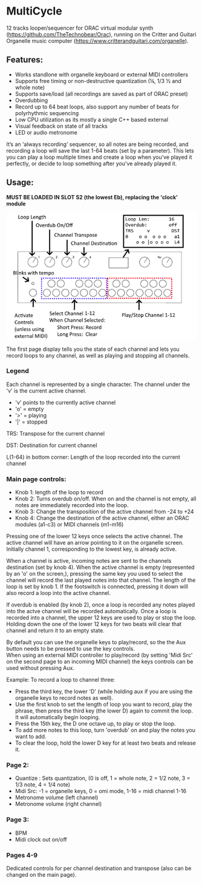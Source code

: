 # MultiCycle
12 tracks looper/sequencer for ORAC virtual modular synth (https://github.com/TheTechnobear/Orac), running on the Critter and Guitari Organelle music computer (https://www.critterandguitari.com/organelle).


## Features:
 - Works standlone with organelle keyboard or external MIDI controllers
 - Supports free timing or non-destructive quantization (¼, 1/3 ½ and whole note)
 - Supports save/load (all recordings are saved as part of ORAC preset)
 - Overdubbing
 - Record up to 64 beat loops, also support any number of beats for polyrhythmic sequencing
 - Low CPU utilization as its mostly a single C++ based external
 - Visual feedback on state of all tracks 
 - LED or audio metronome 

It’s an ‘always recording’ sequencer, so all notes are being recorded, and recording a loop will save the last 1-64 beats (set by a parameter). This lets you can play a loop multiple times and create a loop when you’ve played it perfectly, or decide to loop something after you've already played it.

## Usage:
**MUST BE LOADED IN SLOT S2 (the lowest Eb), replacing the 'clock' module**

![Control Overview](https://raw.githubusercontent.com/adbrant/midicycle/master/midicycle.png)

The first page display tells you the state of each channel and lets you record loops to any channel, as well as playing and stopping all channels. 
### Legend
Each channel is represented by a single character. The channel under the 'v' is the current active channel.
 - 'v' points to the currently active channel
 - 'o' = empty
 - '>' = playing
 - '|' = stopped
 
TRS: Transpose for the current channel

DST: Destination for current channel

L(1-64) in bottom corner: Length of the loop recorded into the current channel

###  Main page controls:
 - Knob 1: length of the loop to record
 - Knob 2: Turns overdub on/off. When on and the channel is not empty, all notes are immediately recorded into the loop.
 - Knob 3: Change the transposition of the active channel from -24 to +24
 - Knob 4: Change the destination of the active channel, either an ORAC modules (a1-c3) or MIDI channels (m1-m16)
 
Pressing one of the lower 12 keys once selects the active channel. 
The active channel will have an arrow pointing to it on the organelle screen.
Initially channel 1, corresponding to the lowest key, is already active.

When a channel is active, incoming notes are sent to the channels destination (set by knob 4).
When the active channel is empty (represented by an 'o' on the screen,), pressing the same key you used to select the channel will record the last played notes into that channel. 
The length of the loop is set by knob 1.
If the footswitch is connected, pressing it down will also record a loop into the active channel.

If overdub is enabled (by knob 2), once a loop is recorded any notes played into the actve channel will be recorded automatically.
Once a loop is recorded into a channel, the upper 12 keys are used to play or stop the loop.
Holding down the one of the lower 12 keys for two beats will clear that channel and return it to an empty state. 

By default you can use the organelle keys to play/record, so the the Aux button needs to be pressed to use the key controls.  
When using an external MIDI controller to play/record (by setting 'Midi Src' on the second page to an incoming MIDI channel) the keys controls can be used without pressing Aux. 

Example:
To record a loop to channel three:
 - Press the third key, the lower 'D' (while holding aux if you are using the organelle keys to record notes as well). 
 - Use the first knob to set the length of loop you want to record, play the phrase, then press the third key (the lower D) again to commit the loop. It will automatically begin looping.
 - Press the 15th key, the D one octave up, to play or stop the loop. 
 - To add more notes to this loop, turn 'overdub' on and play the notes you want to add.
 - To clear the loop, hold the lower D key for at least two beats and release it.

### Page 2:
 - Quantize : Sets quantization, (0 is off, 1 = whole note, 2 = 1/2 note, 3 = 1/3 note, 4 = 1/4 note)
 - Midi Src: -1 = organelle keys, 0 = omi mode, 1-16 = midi channel 1-16
  - Metronome volume (left channel)
 - Metronome volume (right channel)


### Page 3:
 - BPM
 - Midi clock out on/off


### Pages 4-9
Dedicated controls for per channel destination and transpose (also can be changed on the main page).
